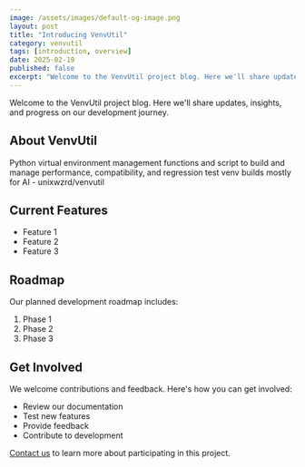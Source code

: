 ```yaml
---
image: /assets/images/default-og-image.png
layout: post
title: "Introducing VenvUtil"
category: venvutil
tags: [introduction, overview]
date: 2025-02-19
published: false
excerpt: "Welcome to the VenvUtil project blog. Here we'll share updates, insights, and progress on our development journey."
---
```


Welcome to the VenvUtil project blog. Here we'll share updates, insights, and progress on our development journey.

<!--more-->

## About VenvUtil

Python virtual environment management functions and script to build and manage performance, compatibility, and regression test venv builds mostly for AI - unixwzrd/venvutil

## Current Features

- Feature 1
- Feature 2
- Feature 3

## Roadmap

Our planned development roadmap includes:

1. Phase 1
2. Phase 2
3. Phase 3

## Get Involved

We welcome contributions and feedback. Here's how you can get involved:

- Review our documentation
- Test new features
- Provide feedback
- Contribute to development

[Contact us](/contact) to learn more about participating in this project.
